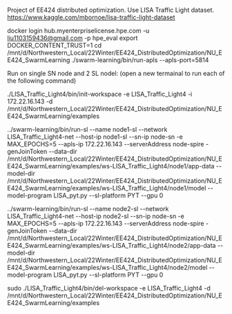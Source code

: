 Project of EE424 distributed optimization.
Use LISA Traffic Light dataset. https://www.kaggle.com/mbornoe/lisa-traffic-light-dataset

docker login hub.myenterpriselicense.hpe.com -u liu1103159436@gmail.com -p hpe_eval
export DOCKER_CONTENT_TRUST=1
cd /mnt/d/Northwestern_Local/22Winter/EE424_DistributedOptimization/NU_EE424_SwarmLearning
./swarm-learning/bin/run-apls --apls-port=5814

Run on single SN node and 2 SL nodel:
(open a new termainal to run each of the following command)

./LISA_Traffic_Light4/bin/init-workspace -e LISA_Traffic_Light4 -i 172.22.16.143 -d /mnt/d/Northwestern_Local/22Winter/EE424_DistributedOptimization/NU_EE424_SwarmLearning/examples

../swarm-learning/bin/run-sl --name node1-sl --network LISA_Traffic_Light4-net --host-ip node1-sl --sn-ip node-sn -e MAX_EPOCHS=5 --apls-ip 172.22.16.143 --serverAddress node-spire -genJoinToken --data-dir /mnt/d/Northwestern_Local/22Winter/EE424_DistributedOptimization/NU_EE424_SwarmLearning/examples/ws-LISA_Traffic_Light4/node1/app-data --model-dir /mnt/d/Northwestern_Local/22Winter/EE424_DistributedOptimization/NU_EE424_SwarmLearning/examples/ws-LISA_Traffic_Light4/node1/model --model-program LISA_pyt.py --sl-platform PYT --gpu 0

../swarm-learning/bin/run-sl --name node2-sl --network LISA_Traffic_Light4-net --host-ip node2-sl --sn-ip node-sn -e MAX_EPOCHS=5 --apls-ip 172.22.16.143 --serverAddress node-spire -genJoinToken --data-dir /mnt/d/Northwestern_Local/22Winter/EE424_DistributedOptimization/NU_EE424_SwarmLearning/examples/ws-LISA_Traffic_Light4/node2/app-data --model-dir /mnt/d/Northwestern_Local/22Winter/EE424_DistributedOptimization/NU_EE424_SwarmLearning/examples/ws-LISA_Traffic_Light4/node2/model --model-program LISA_pyt.py --sl-platform PYT --gpu 0

sudo ./LISA_Traffic_Light4/bin/del-workspace -e LISA_Traffic_Light4 -d /mnt/d/Northwestern_Local/22Winter/EE424_DistributedOptimization/NU_EE424_SwarmLearning/examples